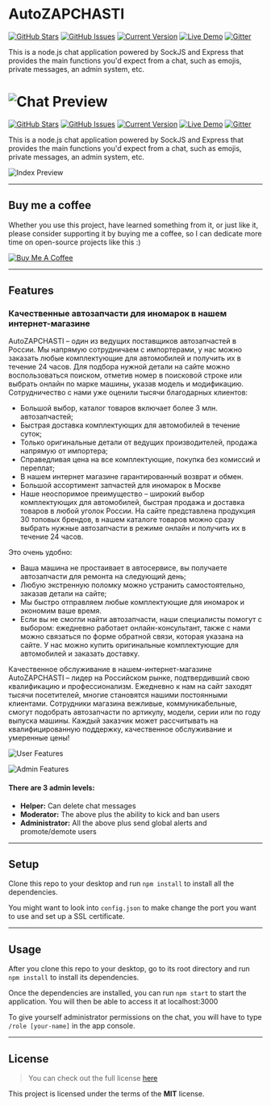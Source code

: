 AutoZAPCHASTI
============
[![GitHub Stars](https://img.shields.io/github/stars/IgorAntun/node-chat.svg)](https://github.com/IgorAntun/node-chat/stargazers) [![GitHub Issues](https://img.shields.io/github/issues/IgorAntun/node-chat.svg)](https://github.com/IgorAntun/node-chat/issues) [![Current Version](https://img.shields.io/badge/version-1.0.7-green.svg)](https://github.com/IgorAntun/node-chat) [![Live Demo](https://img.shields.io/badge/demo-online-green.svg)](https://igorantun.com/chat) [![Gitter](https://badges.gitter.im/Join%20Chat.svg)](https://gitter.im/IgorAntun/node-chat?utm_source=badge&utm_medium=badge&utm_campaign=pr-badge)

This is a node.js chat application powered by SockJS and Express that provides the main functions you'd expect from a chat, such as emojis, private messages, an admin system, etc.

![Chat Preview](AutoZAPCHASTI)
============
[![GitHub Stars](https://img.shields.io/github/stars/IgorAntun/node-chat.svg)](https://github.com/IgorAntun/node-chat/stargazers) [![GitHub Issues](https://img.shields.io/github/issues/IgorAntun/node-chat.svg)](https://github.com/IgorAntun/node-chat/issues) [![Current Version](https://img.shields.io/badge/version-1.0.7-green.svg)](https://github.com/IgorAntun/node-chat) [![Live Demo](https://img.shields.io/badge/demo-online-green.svg)](https://igorantun.com/chat) [![Gitter](https://badges.gitter.im/Join%20Chat.svg)](https://gitter.im/IgorAntun/node-chat?utm_source=badge&utm_medium=badge&utm_campaign=pr-badge)

This is a node.js chat application powered by SockJS and Express that provides the main functions you'd expect from a chat, such as emojis, private messages, an admin system, etc.

![Index Preview](https://i.imgur.com/HyuXsvQ.png)

---
## Buy me a coffee

Whether you use this project, have learned something from it, or just like it, please consider supporting it by buying me a coffee, so I can dedicate more time on open-source projects like this :)

<a href="https://www.buymeacoffee.com/igorantun" target="_blank"><img src="https://www.buymeacoffee.com/assets/img/custom_images/orange_img.png" alt="Buy Me A Coffee" style="height: auto !important;width: auto !important;" ></a>

---

## Features
### Качественные автозапчасти для иномарок в нашем интернет-магазине
AutoZAPCHASTI – один из ведущих поставщиков автозапчастей в России. Мы напрямую сотрудничаем с импортерами, у нас можно заказать любые комплектующие для автомобилей и получить их в течение 24 часов. Для подбора нужной детали на сайте можно воспользоваться поиском, отметив номер в поисковой строке или выбрать онлайн по марке машины, указав модель и модификацию.
Сотрудничество с нами уже оценили тысячи благодарных клиентов:

- Большой выбор, каталог товаров включает более 3 млн. автозапчастей;
- Быстрая доставка комплектующих для автомобилей в течение суток;
- Только оригинальные детали от ведущих производителей, продажа напрямую от импортера;
- Справедливая цена на все комплектующие, покупка без комиссий и переплат;
- В нашем интернет магазине гарантированный возврат и обмен.
- Большой ассортимент запчастей для иномарок в Москве
- Наше неоспоримое преимущество – широкий выбор комплектующих для автомобилей, быстрая продажа и доставка товаров в любой уголок России. На сайте представлена продукция 30 топовых брендов, в нашем каталоге товаров можно сразу выбрать нужные автозапчасти в режиме онлайн и получить их в течение 24 часов.
  
Это очень удобно:
- Ваша машина не простаивает в автосервисе, вы получаете автозапчасти для ремонта на следующий день;
- Любую экстренную поломку можно устранить самостоятельно, заказав детали на сайте;
- Мы быстро отправляем любые комплектующие для иномарок и экономим ваше время.
- Если вы не смогли найти автозапчасти, наши специалисты помогут с выбором: ежедневно работает онлайн-консультант, также с нами можно связаться по форме обратной связи, которая указана на сайте. У нас можно купить оригинальные комплектующие для автомобилей и заказать доставку.

Качественное обслуживание в нашем-интернет-магазине
AutoZAPCHASTI – лидер на Российском рынке, подтвердивший свою квалификацию и профессионализм. Ежедневно к нам на сайт заходят тысячи посетителей, многие становятся нашими постоянными клиентами.
Сотрудники магазина вежливые, коммуникабельные, смогут подобрать автозапчасти по артикулу, модели, серии или по году выпуска машины. Каждый заказчик может рассчитывать на квалифицированную поддержку, качественное обслуживание и умеренные цены!

![User Features](http://i.imgur.com/WbF1fi2.png)

![Admin Features](http://i.imgur.com/xQFaadt.png)


#### There are 3 admin levels:
- **Helper:** Can delete chat messages
- **Moderator:** The above plus the ability to kick and ban users
- **Administrator:** All the above plus send global alerts and promote/demote users

---

## Setup
Clone this repo to your desktop and run `npm install` to install all the dependencies.

You might want to look into `config.json` to make change the port you want to use and set up a SSL certificate.

---

## Usage
After you clone this repo to your desktop, go to its root directory and run `npm install` to install its dependencies.

Once the dependencies are installed, you can run  `npm start` to start the application. You will then be able to access it at localhost:3000

To give yourself administrator permissions on the chat, you will have to type `/role [your-name]` in the app console.

---

## License
>You can check out the full license [here](https://github.com/IgorAntun/node-chat/blob/master/LICENSE)

This project is licensed under the terms of the **MIT** license.
